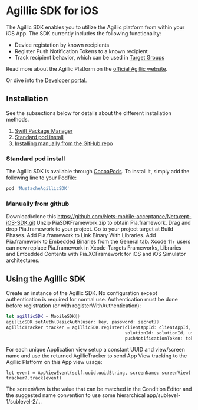 # Agillic SDK for iOS

The Agillic SDK enables you to utilize the Agillic platform from within your iOS App. 
The SDK currently includes the following functionality:

 * Device registation by known recipients
 * Register Push Notification Tokens to a known recipient
 * Track recipient behavior, which can be used in [Target Groups](https://support.agillic.com/hc/en-gb/articles/360007001991-All-You-Need-to-Know-About-Target-Groups)
 
Read more about the Agillic Platform on the [official Agillic website](https://agillic.com).

Or dive into the [Developer portal](https://developers.agillic.com).

## Installation

See the subsections below for details about the different installation methods.
1. [Swift Package Manager](docs/SwiftPackageManager.md)
1. [Standard pod install](README.md#standard-pod-install)
1. [Installing manually from the GitHub repo](README.md#manually-from-github)

### Standard pod install

The Agillic SDK is available through [CocoaPods](https://cocoapods.org). 
To install it, simply add the following line to your Podfile:

```ruby
pod 'MustacheAgillicSDK'
```

### Manually from github

Download/clone this https://github.com/Nets-mobile-acceptance/Netaxept-iOS-SDK.git
Unzip PiaSDKFramework.zip to obtain Pia.framework.
Drag and drop Pia.framework to your project.
Go to your project target at Build Phases.
Add Pia.framework to Link Binary With Libraries.
Add Pia.framework to Embedded Binaries from the General tab.
Xcode 11+ users can now replace Pia.framework in Xcode-Targets Frameworks, Libraries and Embedded Contents with Pia.XCFramework for iOS and iOS Simulator architectures.

## Using the Agillic SDK

Create an instance of the Agillic SDK. No configuration except authentication is required for normal use. Authentication must be done before registration (or with registerWithAuthentication):

```swift
let agillicSDK = MobileSDK()
agillicSDK.setAuth(BasicAuth(user: key, password: secret))
AgillicTracker tracker = agillicSDK.register(clientAppId: clientAppId, clientAppVersion: clientVersion, 
                                             solutionId: solutionId, userID: recipientId , 
                                             pushNotificationToken: token, completion: completionHandler)        
```
For each unique Application view setup a constant UUID and view/screen name and use the returned AgillicTracker to send App View tracking to the Agillic Platform on this App view usage:

```
let event = AppViewEvent(self.uuid.uuidString, screenName: screenView)
tracker?.track(event)
```
The screenView is the value that can be matched in the Condition Editor and the suggested name convention to use some hierarchical app/sublevel-1/sublevel-2/...
